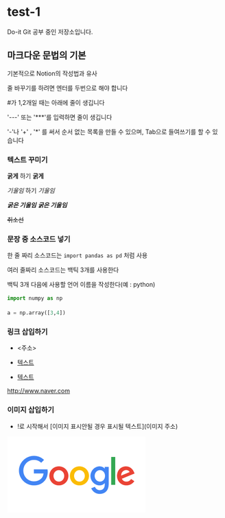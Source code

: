 # test-1
Do-it Git 공부 중인 저장소입니다.



## 마크다운 문법의 기본

기본적으로 Notion의 작성법과 유사

줄 바꾸기를 하려면 엔터를 두번으로 해야 합니다

#가 1,2개일 때는 아래에 줄이 생깁니다

'---' 또는 '***'를 입력하면 줄이 생깁니다

'-'나 '+' , '*' 를 써서 순서 없는 목록을 만들 수 있으며, Tab으로 들여쓰기를 할 수 있습니다

### 텍스트 꾸미기

**굵게** 하기 __굵게__

*기울임* 하기 _기울임_

***굵은 기울임*** ___굵은 기울임___

~~취소선~~

### 문장 중 소스코드 넣기

한 줄 짜리 소스코드는 `import pandas as pd` 처럼 사용

여러 줄짜리 소스코드는 백틱 3개를 사용한다

백틱 3개 다음에 사용할 언어 이름을 작성한다(예 : python)

```python
import numpy as np

a = np.array([3,4])
```


### 링크 삽입하기

- <주소>

- [텍스트](주소)

- [텍스트](주소, "부가설명")

<http://www.naver.com>


### 이미지 삽입하기

- !로 시작해서 [이미지 표시안될 경우 표시될 텍스트](이미지 주소)

![이미지 삽입 연습](./google.png)
